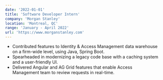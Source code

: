 ```yaml
---
date: '2022-01-01'
title: 'Software Developer Intern'
company: 'Morgan Stanley'
location: 'Montreal, QC'
range: 'January - April 2022'
url: 'https://www.morganstanley.com'
---
```


- Contributed features to Identity & Access Management data warehouse on a firm-wide level, using Java, Spring Boot.
- Spearheaded in modernizing a legacy code base with a caching system and a user-friendly UI.
- Delivered Angular and AG Grid features that enable Access Management team to review requests in real-time.
